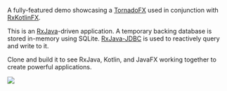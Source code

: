 A fully-featured demo showcasing a [TornadoFX](https://github.com/edvin/tornadofx) used in conjunction with [RxKotlinFX](https://github.com/thomasnield/RxKotlinFX). 

This is an [RxJava](https://github.com/ReactiveX/RxJava)-driven application. A temporary backing database is stored in-memory using SQLite.  [RxJava-JDBC](https://github.com/davidmoten/rxjava-jdbc) is used to reactively query and write to it. 

Clone and build it to see RxJava, Kotlin, and JavaFX working together to create powerful applications. 

![](http://i.imgur.com/UJxxemy.gif)
